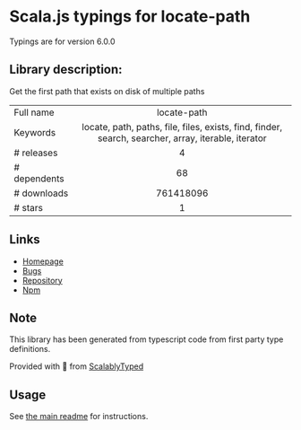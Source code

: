 
# Scala.js typings for locate-path

Typings are for version 6.0.0

## Library description:
Get the first path that exists on disk of multiple paths

|                    |                 |
| ------------------ | :-------------: |
| Full name          | locate-path |
| Keywords           | locate, path, paths, file, files, exists, find, finder, search, searcher, array, iterable, iterator |
| # releases         | 4 |
| # dependents       | 68 |
| # downloads        | 761418096 |
| # stars            | 1 |

## Links
- [Homepage](https://github.com/sindresorhus/locate-path#readme)
- [Bugs](https://github.com/sindresorhus/locate-path/issues)
- [Repository](https://github.com/sindresorhus/locate-path)
- [Npm](https://www.npmjs.com/package/locate-path)
    


## Note
This library has been generated from typescript code from first party type definitions.

Provided with :purple_heart: from [ScalablyTyped](https://github.com/oyvindberg/ScalablyTyped)

## Usage
See [the main readme](../../readme.md) for instructions.


